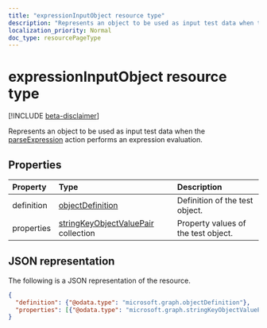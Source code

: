 ```yaml
---
title: "expressionInputObject resource type"
description: "Represents an object to be used as input test data when the [synchronizationSchema: parseExpression](../api/synchronization_synchronizationschema_parseexpression.md) action performs an expression evaluation."
localization_priority: Normal
doc_type: resourcePageType
---
```


# expressionInputObject resource type

[!INCLUDE [beta-disclaimer](../../includes/beta-disclaimer.md)]

Represents an object to be used as input test data when the [parseExpression](../api/synchronization-synchronizationschema-parseexpression.md) action performs an expression evaluation.

## Properties
| Property	   | Type	|Description|
|:---------------|:--------|:----------|
|definition|[objectDefinition](synchronization-objectdefinition.md)|Definition of the test object.|
|properties|[stringKeyObjectValuePair](synchronization-stringkeyobjectvaluepair.md) collection|Property values of the test object.|

## JSON representation

The following is a JSON representation of the resource.

<!-- {
  "blockType": "resource",
  "optionalProperties": [

  ],
  "@odata.type": "microsoft.graph.expressionInputObject"
}-->

```json
{
  "definition": {"@odata.type": "microsoft.graph.objectDefinition"},
  "properties": [{"@odata.type": "microsoft.graph.stringKeyObjectValuePair"}]
}

```

<!-- uuid: 8fcb5dbc-d5aa-4681-8e31-b001d5168d79
2015-10-25 14:57:30 UTC -->
<!--
{
  "type": "#page.annotation",
  "description": "expressionInputObject resource",
  "keywords": "",
  "section": "documentation",
  "tocPath": "",
  "suppressions": []
}
-->
